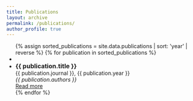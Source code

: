 ```yaml
---
title: Publications
layout: archive
permalink: /publications/
author_profile: true
---
```


<ul>
{% assign sorted_publications = site.data.publications | sort: 'year' | reverse %}
{% for publication in sorted_publications %}
<li>
<li style="font-size: 14px;"> <!-- Set the size for each list item -->
    <strong style="font-size: 16px;">{{ publication.title }}</strong><br> <!-- Larger size for titles -->
    {{ publication.journal }}, {{ publication.year }}<br>
    <em style="font-size: 14px;">{{ publication.authors }}</em><br>
    <a href="{{ publication.url }}">Read more</a>
</li>
{% endfor %}
</ul>
